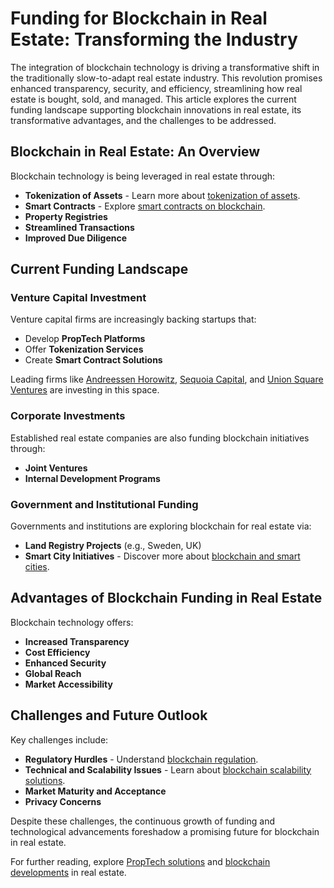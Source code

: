 # Funding for Blockchain in Real Estate: Transforming the Industry

The integration of blockchain technology is driving a transformative shift in the traditionally slow-to-adapt real estate industry. This revolution promises enhanced transparency, security, and efficiency, streamlining how real estate is bought, sold, and managed. This article explores the current funding landscape supporting blockchain innovations in real estate, its transformative advantages, and the challenges to be addressed.

## Blockchain in Real Estate: An Overview

Blockchain technology is being leveraged in real estate through:

- **Tokenization of Assets** - Learn more about [tokenization of assets](https://www.license-token.com/wiki/what-is-tokenization-of-assets).
- **Smart Contracts** - Explore [smart contracts on blockchain](https://www.license-token.com/wiki/smart-contracts-on-blockchain).
- **Property Registries**
- **Streamlined Transactions**
- **Improved Due Diligence**

## Current Funding Landscape

### Venture Capital Investment

Venture capital firms are increasingly backing startups that:

- Develop **PropTech Platforms**
- Offer **Tokenization Services**
- Create **Smart Contract Solutions**

Leading firms like [Andreessen Horowitz](https://a16z.com/), [Sequoia Capital](https://www.sequoiacap.com/), and [Union Square Ventures](https://www.usv.com/) are investing in this space.

### Corporate Investments

Established real estate companies are also funding blockchain initiatives through:

- **Joint Ventures**
- **Internal Development Programs**

### Government and Institutional Funding

Governments and institutions are exploring blockchain for real estate via:

- **Land Registry Projects** (e.g., Sweden, UK)
- **Smart City Initiatives** - Discover more about [blockchain and smart cities](https://www.license-token.com/wiki/blockchain-and-smart-cities).

## Advantages of Blockchain Funding in Real Estate

Blockchain technology offers:

- **Increased Transparency**
- **Cost Efficiency**
- **Enhanced Security**
- **Global Reach**
- **Market Accessibility**

## Challenges and Future Outlook

Key challenges include:

- **Regulatory Hurdles** - Understand [blockchain regulation](https://www.license-token.com/wiki/blockchain-regulation).
- **Technical and Scalability Issues** - Learn about [blockchain scalability solutions](https://www.license-token.com/wiki/blockchain-scalability-solutions).
- **Market Maturity and Acceptance**
- **Privacy Concerns**

Despite these challenges, the continuous growth of funding and technological advancements foreshadow a promising future for blockchain in real estate.

For further reading, explore [PropTech solutions](https://www.financierworldwide.com/proptech-solutions-for-the-real-estate-industry) and [blockchain developments](https://www2.deloitte.com/us/en/insights/industry/financial-services/financial-services-on-blockchain.html) in real estate.